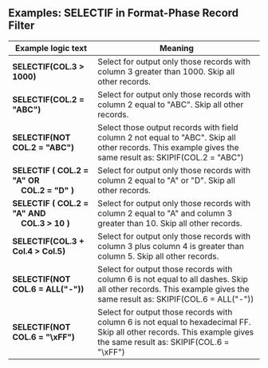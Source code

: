 ## Examples: SELECTIF in Format-Phase Record Filter

|Example logic text|Meaning| 
|------------------|-------|
|**SELECTIF(COL.3 > 1000)**|Select for output only those records with column 3 greater than 1000. Skip all other records. |
|**SELECTIF(COL.2 = "ABC")**|Select for output only those records with column 2 equal to "ABC". Skip all other records.|
|**SELECTIF(NOT COL.2 = "ABC")**|Select those output records with field column 2 not equal to "ABC". Skip all other records. This example gives the same result as: SKIPIF(COL.2 = "ABC")|
|**SELECTIF ( COL.2 = "A" OR <br>&nbsp;&nbsp;&nbsp;&nbsp;COL.2 = "D" )**|Select for output only those records with column 2 equal to "A" or "D". Skip all other records.|
|**SELECTIF ( COL.2 = "A" AND <br>&nbsp;&nbsp;&nbsp;&nbsp;COL.3 > 10 )**|Select for output only those records with column 2 equal to "A" and column 3 greater than 10. Skip all other records.|
|**SELECTIF(COL.3 + Col.4 > Col.5)**|Select for output only those records with column 3 plus column 4 is greater than column 5. Skip all other records.|
|**SELECTIF(NOT COL.6 = ALL("-"))**|Select for output those records with column 6 is not equal to all dashes. Skip all other records. This example gives the same result as: SKIPIF(COL.6 = ALL("-"))|
|**SELECTIF(NOT COL.6 = "\xFF")**|Select for output those records with column 6 is not equal to hexadecimal FF. Skip all other records. This example gives the same result as: SKIPIF(COL.6 = "\xFF")|